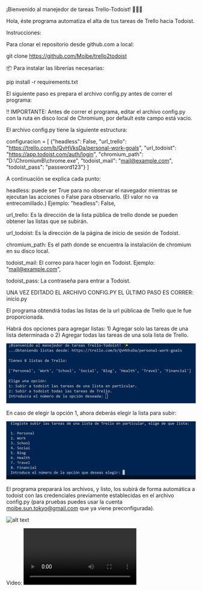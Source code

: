 ¡Bienvenido al manejedor de tareas Trello-Todoist! 📝🔄✅

Hola, éste programa automatiza el alta de tus tareas de Trello hacia Todoist. 

Instrucciones: 

Para clonar el repositorio desde github.com a local: 

git clone https://github.com/Moibe/trello2todoist

📦 Para instalar las librerías necesarias: 

pip install -r requirements.txt

El siguiente paso es prepara el archivo config.py antes de correr el programa: 

‼️ IMPORTANTE: Antes de correr el programa, editar el archivo config.py con la ruta en disco local de Chromium, por default este campo está vacío.

El archivo config.py tiene la siguiente estructura: 

configuracion = [
{"headless": False,
"url_trello": "https://trello.com/b/QvHVksDa/personal-work-goals",
"url_todoist": "https://app.todoist.com/auth/login",
"chromium_path": "D:\ChromiumB\chrome.exe",
"todoist_mail": "mail@example.com",
"todoist_pass": "password123"}
]

A continuación se explica cada punto: 

headless: puede ser True para no observar el navegador mientras se ejecutan las acciones o False para observarlo. (El valor no va entrecomillado.)
Ejemplo: "headless": False,

url_trello: Es la dirección de la lista pública de trello donde se pueden obtener las listas que se subirán.

url_todoist: Es la dirección de la página de inicio de sesión de Todoist. 

chromium_path: Es el path donde se encuentra la instalación de chromium en su disco local. 

todoist_mail: El correo para hacer login en Todoist.
Ejemplo: "mail@example.com",

todoist_pass: La contraseña para entrar a Todoist.

UNA VEZ EDITADO EL ARCHIVO CONFIG.PY EL ÚLTIMO PASO ES CORRER: inicio.py 

El programa obtendrá todas las listas de la url públicaa de Trello que le fue proporcionada. 

Habrá dos opciones para agregar listas: 1) Agregar solo las tareas de una lista determinada o 2) Agregar todas las tareas de una sola lista de Trello.

![alt text](image.png)

En caso de elegir la opción 1, ahora deberás elegir la lista para subir: 

![alt text](image-1.png)

El programa preparará los archivos, y listo, los subirá de forma automática a todoist con las credenciales previamente establecidas en el archivo config.py (para pruebas puedes usar la cuenta moibe.sun.tokyo@gmail.com que ya viene preconfigurada).

![alt text](trello2todoist.gif)

Video: 
![alt text](trello2todoist.mp4)